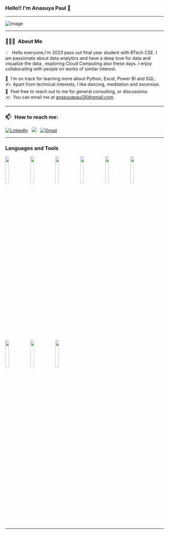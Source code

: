 ### Hello!! I'm Anasuya Paul  👋 

-----

<p align="center">
 
![image](https://user-images.githubusercontent.com/61057666/169029838-74df663d-2e62-4d77-bdff-b43f7d63f00f.png)

</p>

-----


### 👨🏻‍💻 &nbsp;About Me

💡 &nbsp; Hello everyone,I'm 2023 pass out final year student with BTech CSE. I am passionate about data analytics and have a deep love for data and visualize the data  , exploring Cloud Computing also these days. I enjoy collaborating with people on works of similar interest. 

🌱 &nbsp;I'm on track for learning more about Python, Excel, Power BI and SQL. \
✍️ &nbsp;Apart from technical interests, I like dancing, meditation and excersise.\
💬 &nbsp;Feel free to reach out to me for general consulting, or discussions \
✉️ &nbsp;You can email me at anasuyapaul26@gmail.com.




-----
### 📫 &nbsp; How to reach me:



<a href="https://www.linkedin.com/in/anasuyapaul0105/"><img alt="LinkedIn" src="https://img.shields.io/badge/linkedin%20-%230077B5.svg?&style=flat&logo=linkedin&logoColor=white"/></a> &nbsp;
<a href="https://www.instagram.com/anasuya__paul"><img src="https://img.shields.io/badge/-@anasuya__paul-E4405F?style=flat&logo=Instagram&logoColor=white"/></a> &nbsp;
<a href="mailto:anasuyapaul26@gmail.com"><img alt="Gmail" src="https://img.shields.io/badge/Gmail-D14836?style=flat&logo=gmail&logoColor=white" /></a> &nbsp;

-----  






### Languages and Tools

<p>
 
<code><img width="15%" src="https://www.vectorlogo.zone/logos/python/python-ar21.svg"></code>
<code><img width="15%" src="https://www.vectorlogo.zone/logos/google_cloud/google_cloud-ar21.svg"></code>
<code><img width="15%" src="https://www.vectorlogo.zone/logos/kaggle/kaggle-ar21.svg"></code>
<code><img width="15%" src="https://www.vectorlogo.zone/logos/numpy/numpy-ar21.svg"></code>
<code><img width="15%" src="https://www.vectorlogo.zone/logos/quora/quora-ar21.svg"></code>
<code><img width="15%" src="https://www.vectorlogo.zone/logos/djangoproject/djangoproject-ar21.svg"></code>
<code><img width="15%" src="https://www.vectorlogo.zone/logos/mysql/mysql-ar21.svg"></code>
<code><img width="15%" src="https://www.vectorlogo.zone/logos/amazon_aws/amazon_aws-ar21.svg"></code>
<code><img width="15%" src="https://www.vectorlogo.zone/logos/git-scm/git-scm-ar21.svg"></code>
  
 
 
 -----
  
</p>




